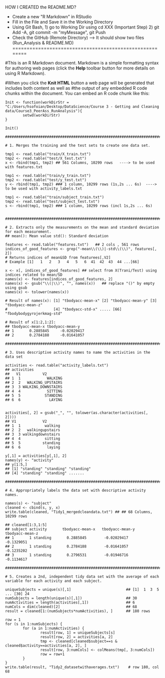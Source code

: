 HOW I CREATED the README.MD?
- Create a new "R Markdown" in RStudio
- Fill in the File and Save it in the Working Directory
- Using Git Bash, 1) go to Working Dir using cd XXX (Important Step)
                  2) git Add -A, git commit -m "myMessage", git Push
- Check the GitHub (Remote Directory) --> It should show two files (Run_Analysis & README.MD)
========================================================

#This is an R Markdown document. Markdown is a simple formatting syntax for authoring web pages (click the **Help** toolbar button for more details on using R Markdown).

#When you click the **Knit HTML** button a web page will be generated that includes both content as well as #the output of any embedded R code chunks within the document. You can embed an R code chunk like this:

```{r}
Init <- function(workDirStr = "C:/Users/hsofoian/Desktop/DataScience/Course 3 - Getting and Cleaning data/Course3_PeerAss_RunAnalysis"){
        setwd(workDirStr)      
}

Init()

##################################################################################################

# 1. Merges the training and the test sets to create one data set.

tmp1 <- read.table("train/X_train.txt")
tmp2 <- read.table("test/X_test.txt")
x <- rbind(tmp1, tmp2) ## 561 Columns, 10299 rows   ----> to be used with features.txt

tmp1 <- read.table("train/y_train.txt")
tmp2 <- read.table("test/y_test.txt")
y <- rbind(tmp1, tmp2) ### 1 column, 10299 rows (1s,2s ... 6s)  ----> to be used with activity_labels.txt

tmp1 <- read.table("train/subject_train.txt")
tmp2 <- read.table("test/subject_test.txt")
s <- rbind(tmp1, tmp2) ### 1 column, 10299 rows (incl 1s,2s ... 6s)


##################################################################################################

# 2. Extracts only the measurements on the mean and standard deviation for each measurement.
## mean(): Mean value std(): Standard deviation

features <- read.table("features.txt")   ## 2 cols , 561 rows
indices_of_good_features <- grep("-mean\\(\\)|-std\\(\\)", features[, 2]) 
# Returns indices of mean&SD from featurees[,V2]
# Example [1]   1   2   3   4   5   6  41  42  43  44 ...[66] 

x <- x[, indices_of_good_features] ## select from X(Trani/Test) using indices related to mean/SD
names(x) <- features[indices_of_good_features, 2]
names(x) <- gsub("\\(|\\)", "", names(x))   ## replace "()" by empty using gsub
names(x) <- tolower(names(x)) 

# Result of names(x): [1] "tbodyacc-mean-x" [2] "tbodyacc-mean-y" [3] "tbodyacc-mean-z"          
#                     [4] "tbodyacc-std-x" ..... [66] "fbodybodygyrojerkmag-std"

# Result of x[1:2,1:2]:
## tbodyacc-mean-x tbodyacc-mean-y
## 1       0.2885845     -0.02029417
## 2       0.2784188     -0.01641057

##################################################################################################

# 3. Uses descriptive activity names to name the activities in the data set

activities <- read.table("activity_labels.txt")
## activities
##   V1          V2
## 1  1            WALKING
## 2  2   WALKING_UPSTAIRS
## 3  3 WALKING_DOWNSTAIRS
## 4  4            SITTING
## 5  5           STANDING
## 6  6             LAYING


activities[, 2] = gsub("_", "", tolower(as.character(activities[, 2])))
## V1            V2
## 1  1           walking
## 2  2   walkingupstairs
## 3  3 walkingdownstairs
## 4  4           sitting
## 5  5          standing
## 6  6            laying

y[,1] = activities[y[,1], 2]
names(y) <- "activity"
## y[1:5,]
## [1] "standing" "standing" "standing"
## [4] "standing" "standing" .......

##################################################################################################

# 4. Appropriately labels the data set with descriptive activity names.

names(s) <- "subject"
cleaned <- cbind(s, y, x)
write.table(cleaned, "Tidy1_mergedcleandata.txt") ## ## 68 Columns, 10299 rows

## cleaned[1:3,1:5]
## subject activity       tbodyacc-mean-x   tbodyacc-mean-y      tbodyacc-mean-z
## 1       1 standing       0.2885845        -0.02029417            -0.1329051
## 2       1 standing       0.2784188        -0.01641057            -0.1235202
## 3       1 standing       0.2796531        -0.01946716            -0.1134617

##################################################################################################

# 5. Creates a 2nd, independent tidy data set with the average of each variable for each activity and each subject.

uniqueSubjects = unique(s)[,1]                         ## [1]  1  3  5 ... [30] 24
numSubjects = length(unique(s)[,1])                    ## 30 
numActivities = length(activities[,1])                 ## 6 
numCols = dim(cleaned)[2]                              ## 68
result = cleaned[1:(numSubjects*numActivities), ]      ## 180 rows

row = 1
for (s in 1:numSubjects) {
        for (a in 1:numActivities) {
                result[row, 1] = uniqueSubjects[s]
                result[row, 2] = activities[a, 2]
                tmp <- cleaned[cleaned$subject==s & cleaned$activity==activities[a, 2], ]
                result[row, 3:numCols] <- colMeans(tmp[, 3:numCols])
                row = row+1
        }
}
write.table(result, "Tidy2_datasetwithaverages.txt")    # row 180, col 68


```

